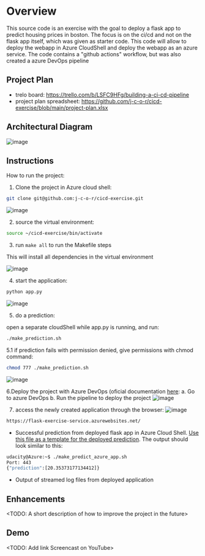 # Overview

This source code is an exercise with the goal to deploy a flask app to predict housing prices in boston. The focus is on the ci/cd and not on the flask app itself, which was given as starter code.
This code will allow to deploy the webapp in Azure CloudShell and deploy the webapp as an azure service. The code contains a "github actions" workflow, but was also created a azure DevOps pipeline 

## Project Plan

* trelo board: https://trello.com/b/LSFC9HFg/building-a-ci-cd-pipeline
* project plan spreadsheet: https://github.com/j-c-o-r/cicd-exercise/blob/main/project-plan.xlsx


## Architectural Diagram

![image](https://user-images.githubusercontent.com/40064297/167179700-41ec175c-6191-4087-9729-9fca72c201a0.png)

## Instructions


How to run the project:
1. Clone the project in Azure cloud shell:
```bash
git clone git@github.com:j-c-o-r/cicd-exercise.git 
```

![image](https://user-images.githubusercontent.com/40064297/167175829-4b286b92-6e5d-4c42-b4e8-72c0fea7eb0c.png)

2. source the virtual environment:

```bash
source ~/cicd-exercise/bin/activate
```

3. run ```make all``` to run the Makefile steps

This will install all dependencies in the virtual environment

![image](https://user-images.githubusercontent.com/40064297/167176648-580adaca-9e34-4e96-a5f9-9078ef50d226.png)


4. start the application:

```bash
python app.py
```

![image](https://user-images.githubusercontent.com/40064297/167180627-b5b40a52-5e5e-4dda-a16c-a879ec3b2442.png)


5. do a prediction: 

open a separate cloudShell while app.py is running, and run:

```bash
./make_prediction.sh
```

5.1 if prediction fails with permission denied, give permissions with chmod command:

```bash
chmod 777 ./make_prediction.sh
```

![image](https://user-images.githubusercontent.com/40064297/167180767-0d6276ef-2a9a-42bd-9d57-18d3d5f33bf3.png)







6.Deploy the project with Azure DevOps (oficial documentation [here](https://docs.microsoft.com/en-us/azure/devops/pipelines/ecosystems/python-webapp?view=azure-devops):
    a. Go to azure DevOps
    b. Run the pipeline to deploy the project 
![image](https://user-images.githubusercontent.com/40064297/167246719-2da1a30d-e06b-4fce-98b4-23b1883621b6.png)


7. access the newly created application through the browser:
![image](https://user-images.githubusercontent.com/40064297/167246782-89340018-2863-4ea3-9e29-b5b4d63e4154.png)

```bash
https://flask-exercise-service.azurewebsites.net/
```

* Successful prediction from deployed flask app in Azure Cloud Shell.  [Use this file as a template for the deployed prediction](https://github.com/udacity/nd082-Azure-Cloud-DevOps-Starter-Code/blob/master/C2-AgileDevelopmentwithAzure/project/starter_files/flask-sklearn/make_predict_azure_app.sh).
The output should look similar to this:

```bash
udacity@Azure:~$ ./make_predict_azure_app.sh
Port: 443
{"prediction":[20.35373177134412]}
```

* Output of streamed log files from deployed application

> 

## Enhancements

<TODO: A short description of how to improve the project in the future>

## Demo 

<TODO: Add link Screencast on YouTube>


